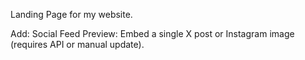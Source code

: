 Landing Page for my website. 

Add:
Social Feed Preview: Embed a single X post or Instagram image (requires API or manual update).
